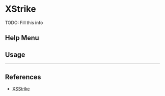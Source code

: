 # XStrike

TODO: Fill this info

## Help Menu

## Usage

---
## References

- [XSStrike](https://github.com/s0md3v/XSStrike)